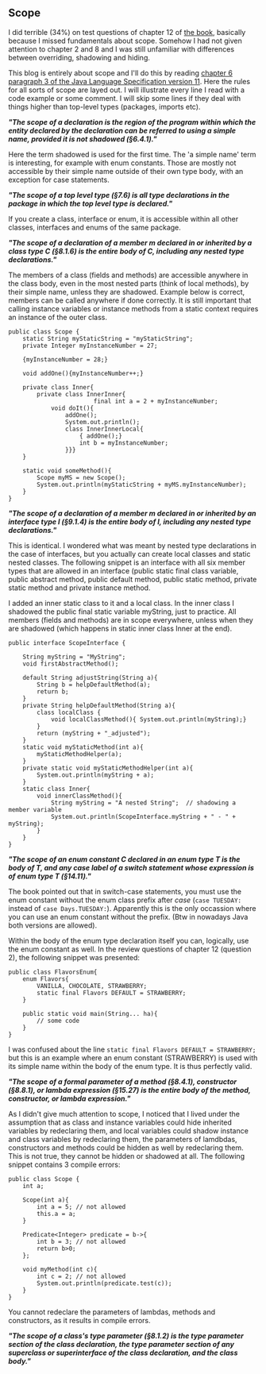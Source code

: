 ## Scope

I did terrible (34%) on test questions of chapter 12 of [the book](https://www.amazon.com/gp/product/B08DF4R2V9/ref=ppx_yo_dt_b_d_asin_title_351_o00?ie=UTF8&psc=1), basically because I missed fundamentals about scope. Somehow I had not given attention to chapter 2 and 8 and I was still unfamiliar with differences between overriding, shadowing and hiding.

This blog is entirely about scope and I'll do this by reading [chapter 6 paragraph 3 of the Java Language Specification version 11](https://docs.oracle.com/javase/specs/jls/se11/html/jls-6.html#jls-6.3). Here the rules for all sorts of scope are layed out. I will illustrate every line I read with a code example or some comment. I will skip some lines if they deal with things higher than top-level types (packages, imports etc).

_**"The scope of a declaration is the region of the program within which the entity declared by the declaration can be referred to using a simple name, provided it is not shadowed (§6.4.1)."**_

Here the term shadowed is used for the first time. The 'a simple name' term is interesting, for example with enum constants. Those are mostly not accessible by their simple name outside of their own type body, with an exception for case statements.

_**"The scope of a top level type (§7.6) is all type declarations in the package in which the top level type is declared."**_

If you create a class, interface or enum, it is accessible within all other classes, interfaces and enums of the same package.

_**"The scope of a declaration of a member m declared in or inherited by a class type C (§8.1.6) is the entire body of C, including any nested type declarations."**_

The members of a class (fields and methods) are accessible anywhere in the class body, even in the most nested parts (think of local methods), by their simple name, unless they are shadowed. Example below is correct, members can be called anywhere if done correctly. It is still important that calling instance variables or instance methods from a static context requires an instance of the outer class.

```
public class Scope {
    static String myStaticString = "myStaticString";
    private Integer myInstanceNumber = 27;

    {myInstanceNumber = 28;}

    void addOne(){myInstanceNumber++;}

    private class Inner{
        private class InnerInner{
                        final int a = 2 + myInstanceNumber;
            void doIt(){
                addOne();
                System.out.println();
                class InnerInnerLocal{
                    { addOne();}
                    int b = myInstanceNumber;
                }}}
    }

    static void someMethod(){
        Scope myMS = new Scope();
        System.out.println(myStaticString + myMS.myInstanceNumber);
    }
}
```

_**"The scope of a declaration of a member m declared in or inherited by an interface type I (§9.1.4) is the entire body of I, including any nested type declarations."**_

This is identical. I wondered what was meant by nested type declarations in the case of interfaces, but you actually can create local classes and static nested classes. The following snippet is an interface with all six member types that are allowed in an interface (public static final class variable, public abstract method, public default method, public static method, private static method and private instance method.

I added an inner static class to it and a local class. In the inner class I shadowed the public final static variable myString, just to practice. All members (fields and methods) are in scope everywhere, unless when they are shadowed (which happens in static inner class Inner at the end).

```
public interface ScopeInterface {

    String myString = "MyString";
    void firstAbstractMethod();

    default String adjustString(String a){
        String b = helpDefaultMethod(a);
        return b;
    }
    private String helpDefaultMethod(String a){
        class localClass {
            void localClassMethod(){ System.out.println(myString);}
        }
        return (myString + "_adjusted");
    }
    static void myStaticMethod(int a){
        myStaticMethodHelper(a);
    }
    private static void myStaticMethodHelper(int a){
        System.out.println(myString + a);
    }
    static class Inner{
        void innerClassMethod(){
            String myString = "A nested String";  // shadowing a member variable
            System.out.println(ScopeInterface.myString + " - " + myString);
        }
    }
}
```

_**"The scope of an enum constant C declared in an enum type T is the body of T, and any case label of a switch statement whose expression is of enum type T (§14.11)."**_

The book pointed out that in switch-case statements, you must use the enum constant without the enum class prefix after _case_ (```case TUESDAY:``` instead of ```case Days.TUESDAY:```). Apparently this is the only occassion where you can use an enum constant without the prefix. (Btw in nowadays Java both versions are allowed).

Within the body of the enum type declaration itself you can, logically, use the enum constant as well. In the review questions of chapter 12 (question 2), the following snippet was presented:

```
public class FlavorsEnum{
    enum Flavors{
        VANILLA, CHOCOLATE, STRAWBERRY;
        static final Flavors DEFAULT = STRAWBERRY;
    }

    public static void main(String... ha){
        // some code
    }
}
```

I was confused about the line ```static final Flavors DEFAULT = STRAWBERRY;``` but this is an example where an enum constant (STRAWBERRY) is used with its simple name within the body of the enum type. It is thus perfectly valid.

_**"The scope of a formal parameter of a method (§8.4.1), constructor (§8.8.1), or lambda expression (§15.27) is the entire body of the method, constructor, or lambda expression."**_

As I didn't give much attention to scope, I noticed that I lived under the assumption that as class and instance variables could hide inherited variables by redeclaring them, and local variables could shadow instance and class variables by redeclaring them, the parameters of lamdbdas, constructors and methods could be hidden as well by redeclaring them. This is not true, they cannot be hidden or shadowed at all. The following snippet contains 3 compile errors: 

```
public class Scope {
    int a;
    
    Scope(int a){
        int a = 5; // not allowed
        this.a = a;
    }

    Predicate<Integer> predicate = b->{
        int b = 3; // not allowed
        return b>0;
    };

    void myMethod(int c){
        int c = 2; // not allowed
        System.out.println(predicate.test(c));
    }
}
```

You cannot redeclare the parameters of lambdas, methods and constructors, as it results in compile errors.

_**"The scope of a class's type parameter (§8.1.2) is the type parameter section of the class declaration, the type parameter section of any superclass or superinterface of the class declaration, and the class body."**_




